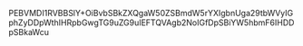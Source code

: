 PEBVMDI1RVBBSlY+OiBvbSBkZXQgaW50ZSBmdW5rYXIgbnUga29tbWVyIGphZyDDpWthIHRpbGwgTG9uZG9uIEFTQVAgb2NoIGfDpSBiYW5hbmF6IHDDpSBkaWcu